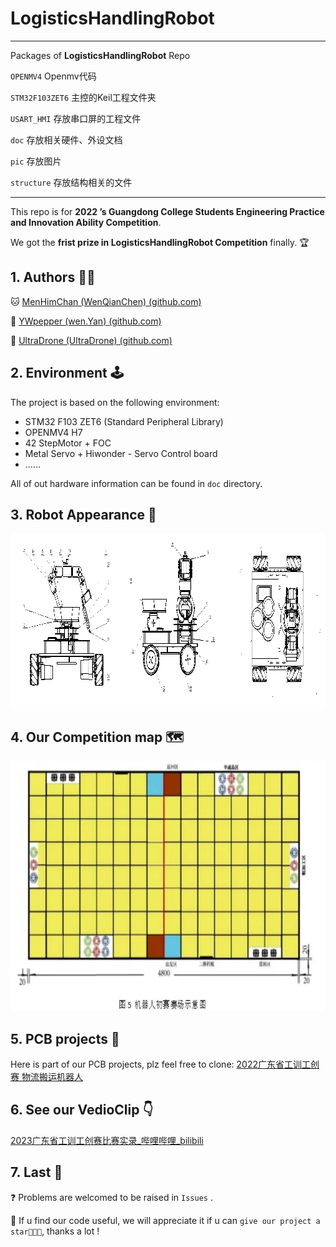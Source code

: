 # LogisticsHandlingRobot

---

Packages of **LogisticsHandlingRobot** Repo

`OPENMV4`  Openmv代码

`STM32F103ZET6`  主控的Keil工程文件夹

`USART_HMI` 存放串口屏的工程文件

`doc`  存放相关硬件、外设文档

`pic`  存放图片

`structure` 存放结构相关的文件

---

This repo is for **2022 ’s Guangdong College Students Engineering Practice and Innovation Ability Competition**.

We got the **frist prize in LogisticsHandlingRobot Competition** finally.  🏆

## 1. Authors 🤜🤛

🐱 [MenHimChan (WenQianChen) (github.com)](https://github.com/MenHimChan)

🐯 [YWpepper (wen.Yan) (github.com)](https://github.com/YWpepper)

🤴 [UltraDrone (UltraDrone) (github.com)](https://github.com/UltraDrone)

## 2. Environment 🕹

The project is based on the following environment:

+ STM32 F103 ZET6 (Standard Peripheral Library)
+ OPENMV4 H7
+ 42 StepMotor + FOC
+ Metal Servo + Hiwonder - Servo Control board 
+ ......

All of out hardware information can be found in `doc` directory.

## 3. Robot Appearance 🤖

<div align=left><img width="1011" height="279" src="./pic/robot.png"/></div>

## 4. Our Competition map 🗺

<div align=left><img width="1035" height="400" src="./pic/map.png"/></div>

## 5. PCB projects 🔨

Here is part of our PCB projects, plz feel free to clone:
[2022广东省工训工创赛 物流搬运机器人](https://oshwhub.com/menhimchan/new-project)

## 6. See our VedioClip 👇

[2023广东省工训工创赛比赛实录_哔哩哔哩_bilibili](https://www.bilibili.com/video/BV1Qs4y1S7nz/)

## 7. Last 🙏

❓  Problems are welcomed to be raised in `Issues` .

🙏  If u find our code useful, we will appreciate it if u can `give our project a star🌟🌟🌟`, thanks a lot !





